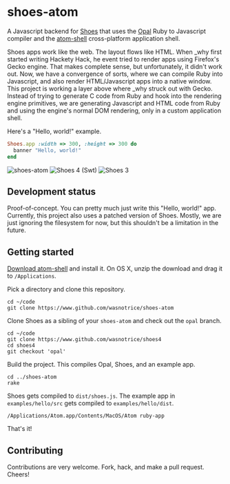 # shoes-atom

A Javascript backend for [Shoes](https://www.github.com/shoes/shoes4) that uses
the [Opal](http://opalrb.org/) Ruby to Javascript compiler and the
[atom-shell](https://github.com/atom/atom-shell) cross-platform application
shell.

Shoes apps work like the web. The layout flows like HTML. When _why first
started writing Hackety Hack, he event tried to render apps using Firefox's
Gecko engine. That makes complete sense, but unfortunately, it didn't work out.
Now, we have a convergence of sorts, where we can compile Ruby into Javascript,
and also render HTML/Javascript apps into a native window. This project is
working a layer above where _why struck out with Gecko. Instead of trying to
generate C code from Ruby and hook into the rendering engine primitives, we are
generating Javascript and HTML code from Ruby and using the engine's normal DOM
rendering, only in a custom application shell.

Here's a "Hello, world!" example.

```ruby
Shoes.app :width => 300, :height => 300 do
  banner "Hello, world!"
end
```

![shoes-atom](https://dl.dropboxusercontent.com/spa/0dcvxe71jtnccsf/ccjx9fb2.png)
![Shoes 4 (Swt)](https://dl.dropboxusercontent.com/spa/0dcvxe71jtnccsf/3hyful8z.png)
![Shoes 3](https://dl.dropboxusercontent.com/spa/0dcvxe71jtnccsf/njr4w2da.png)

## Development status

Proof-of-concept. You can pretty much just write this "Hello, world!" app.
Currently, this project also uses a patched version of Shoes. Mostly, we are
just ignoring the filesystem for now, but this shouldn't be a limitation in the
future.


## Getting started

[Download atom-shell](https://github.com/atom/atom-shell/releases) and install it. On OS X, unzip the download and drag it to `/Applications`.

Pick a directory and clone this repository.

    cd ~/code
    git clone https://www.github.com/wasnotrice/shoes-atom

Clone Shoes as a sibling of your `shoes-atom` and check out the `opal` branch.

    cd ~/code
    git clone https://www.github.com/wasnotrice/shoes4
    cd shoes4
    git checkout 'opal'

Build the project. This compiles Opal, Shoes, and an example app.

    cd ../shoes-atom
    rake

Shoes gets compiled to `dist/shoes.js`. The example app in `examples/hello/src` gets compiled to `examples/hello/dist`.

    /Applications/Atom.app/Contents/MacOS/Atom ruby-app

That's it!

## Contributing

Contributions are very welcome. Fork, hack, and make a pull request. Cheers!

